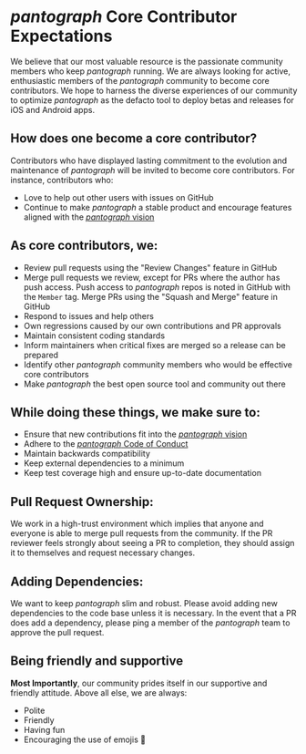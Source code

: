 # _pantograph_ Core Contributor Expectations

We believe that our most valuable resource is the passionate community members who keep _pantograph_ running. We are always looking for active, enthusiastic members of the _pantograph_ community to become core contributors. We hope to harness the diverse experiences of our community to optimize _pantograph_ as the defacto tool to deploy betas and releases for iOS and Android apps.

## How does one become a core contributor?
Contributors who have displayed lasting commitment to the evolution and maintenance of _pantograph_ will be invited to become core contributors. For instance, contributors who:
- Love to help out other users with issues on GitHub
- Continue to make _pantograph_ a stable product and encourage features aligned with the [_pantograph_ vision](https://github.com/pantograph/pantograph/blob/master/VISION.md)


## As core contributors, we:
- Review pull requests using the "Review Changes" feature in GitHub
- Merge pull requests we review, except for PRs where the author has push access. Push access to _pantograph_ repos is noted in GitHub with the `Member` tag. Merge PRs using the "Squash and Merge" feature in GitHub
- Respond to issues and help others
- Own regressions caused by our own contributions and PR approvals
- Maintain consistent coding standards
- Inform maintainers when critical fixes are merged so a release can be prepared
- Identify other _pantograph_ community members who would be effective core contributors
- Make _pantograph_ the best open source tool and community out there


## While doing these things, we make sure to:
- Ensure that new contributions fit into the [_pantograph_ vision](https://github.com/pantograph/pantograph/blob/master/VISION.md)
- Adhere to the [_pantograph_ Code of Conduct](https://github.com/pantograph/pantograph/blob/master/CODE_OF_CONDUCT.md)
- Maintain backwards compatibility
- Keep external dependencies to a minimum
- Keep test coverage high and ensure up-to-date documentation

## Pull Request Ownership:
We work in a high-trust environment which implies that anyone and everyone is able to merge pull requests from the community. If the PR reviewer feels strongly about seeing a PR to completion, they should assign it to themselves and request necessary changes.

## Adding Dependencies:
We want to keep _pantograph_ slim and robust. Please avoid adding new dependencies to the code base unless it is necessary. In the event that a PR does add a dependency, please ping a member of the _pantograph_ team to approve the pull request.

## Being friendly and supportive

__Most Importantly__, our community prides itself in our supportive and friendly attitude. Above all else, we are always:

- Polite
- Friendly
- Having fun
- Encouraging the use of emojis 🚀
